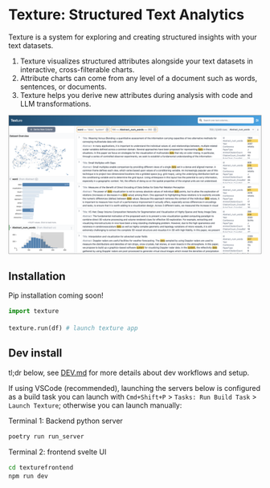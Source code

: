 # Texture: Structured Text Analytics

Texture is a system for exploring and creating structured insights with your text datasets.

1. Texture visualizes structured attributes alongside your text datasets in interactive, cross-filterable charts.
2. Attribute charts can come from any level of a document such as words, sentences, or documents.
3. Texture helps you derive new attributes during analysis with code and LLM transformations.

![screenshot of Texture interface](.github/screenshots/texture_sc.png)

## Installation

Pip installation coming soon!

```python
import texture

texture.run(df) # launch texture app

```

## Dev install

tl;dr below, see [DEV.md](DEV.md) for more details about dev workflows and setup.

If using VSCode (recommended), launching the servers below is configured as a build task you can launch with `Cmd+Shift+P` > `Tasks: Run Build Task` > `Launch Texture`; otherwise you can launch manually:

Terminal 1: Backend python server

```bash
poetry run run_server
```

Terminal 2: frontend svelte UI

```bash
cd texturefrontend
npm run dev
```
